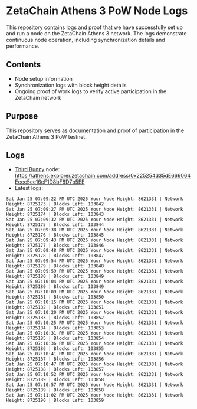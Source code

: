 # ZetaChain Athens 3 PoW Node Logs
This repository contains logs and proof that we have successfully set up and run a node on the ZetaChain Athens 3 network. The logs demonstrate continuous node operation, including synchronization details and performance.

## Contents
- Node setup information
- Synchronization logs with block height details
- Ongoing proof of work logs to verify active participation in the ZetaChain network

## Purpose
This repository serves as documentation and proof of participation in the ZetaChain Athens 3 PoW testnet.

## Logs

- [Third Bunny](https://thirdbunny.xyz/) node: https://athens.explorer.zetachain.com/address/0x225254d35dE666064Eccc5ce16eF1D8bF8D7b5EE
- Latest logs:
```
Sat Jan 25 07:09:22 PM UTC 2025 Your Node Height: 8621331 | Network Height: 8725173 | Blocks Left: 103842
Sat Jan 25 07:09:27 PM UTC 2025 Your Node Height: 8621331 | Network Height: 8725174 | Blocks Left: 103843
Sat Jan 25 07:09:32 PM UTC 2025 Your Node Height: 8621331 | Network Height: 8725175 | Blocks Left: 103844
Sat Jan 25 07:09:38 PM UTC 2025 Your Node Height: 8621331 | Network Height: 8725176 | Blocks Left: 103845
Sat Jan 25 07:09:43 PM UTC 2025 Your Node Height: 8621331 | Network Height: 8725177 | Blocks Left: 103846
Sat Jan 25 07:09:48 PM UTC 2025 Your Node Height: 8621331 | Network Height: 8725178 | Blocks Left: 103847
Sat Jan 25 07:09:54 PM UTC 2025 Your Node Height: 8621331 | Network Height: 8725179 | Blocks Left: 103848
Sat Jan 25 07:09:59 PM UTC 2025 Your Node Height: 8621331 | Network Height: 8725180 | Blocks Left: 103849
Sat Jan 25 07:10:04 PM UTC 2025 Your Node Height: 8621331 | Network Height: 8725180 | Blocks Left: 103849
Sat Jan 25 07:10:09 PM UTC 2025 Your Node Height: 8621331 | Network Height: 8725181 | Blocks Left: 103850
Sat Jan 25 07:10:15 PM UTC 2025 Your Node Height: 8621331 | Network Height: 8725182 | Blocks Left: 103851
Sat Jan 25 07:10:20 PM UTC 2025 Your Node Height: 8621331 | Network Height: 8725183 | Blocks Left: 103852
Sat Jan 25 07:10:25 PM UTC 2025 Your Node Height: 8621331 | Network Height: 8725184 | Blocks Left: 103853
Sat Jan 25 07:10:31 PM UTC 2025 Your Node Height: 8621331 | Network Height: 8725185 | Blocks Left: 103854
Sat Jan 25 07:10:36 PM UTC 2025 Your Node Height: 8621331 | Network Height: 8725186 | Blocks Left: 103855
Sat Jan 25 07:10:41 PM UTC 2025 Your Node Height: 8621331 | Network Height: 8725187 | Blocks Left: 103856
Sat Jan 25 07:10:47 PM UTC 2025 Your Node Height: 8621331 | Network Height: 8725188 | Blocks Left: 103857
Sat Jan 25 07:10:52 PM UTC 2025 Your Node Height: 8621331 | Network Height: 8725189 | Blocks Left: 103858
Sat Jan 25 07:10:57 PM UTC 2025 Your Node Height: 8621331 | Network Height: 8725189 | Blocks Left: 103858
Sat Jan 25 07:11:02 PM UTC 2025 Your Node Height: 8621331 | Network Height: 8725190 | Blocks Left: 103859
```
